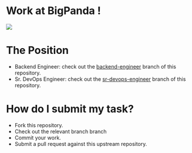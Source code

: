 # Work at BigPanda !
![](https://wd8zs2btvq27hrm13haibaxf-wpengine.netdna-ssl.com/wp-content/uploads/2018/09/Header_08.png)

# The Position
- Backend Engineer: check out the [backend-engineer](https://github.com/bigpandaio/challenge/tree/backend-engineer) branch of this repository.
- Sr. DevOps Engineer: check out the [sr-devops-engineer](https://github.com/bigpandaio/challenge/tree/sr-devops-engineer) branch of this repository.

# How do I submit my task?
- Fork this repository.
- Check out the relevant branch branch
- Commit your work.
- Submit a pull request against this upstream repository.